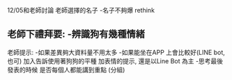 12/05和老師討論
老師選擇的名子
-名子不夠爆 rethink 


老師下禮拜要:
-辨識狗有幾種情緒
-


老師提示:
-如果差異夠大資料量不用太多
-如果能坐在APP 上會比較好(LINE bot,也可)
        加入告訴使用著狗狗的平種 加表情的提示, 
    還是以Line Bot 為主
-思考最後發表的時候 是否每個人都能講到重點 (分組)
